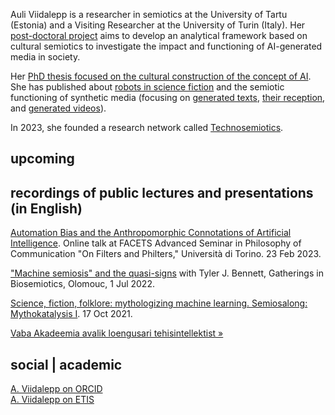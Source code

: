

Auli Viidalepp is a researcher in semiotics at the University of Tartu (Estonia) and a Visiting Researcher at the University of Turin (Italy). Her [post-doctoral project](/postdoc/) aims to develop an analytical framework based on cultural semiotics to investigate the impact and functioning of AI-generated media in society. 

Her [PhD thesis focused on the cultural construction of the concept of AI](/phd/). She has published about [robots in science fiction](https://www.researchgate.net/publication/349919165_Representations_of_robots_in_science_fiction_film_narratives_as_signifiers_of_human_identity) and the semiotic functioning of synthetic media (focusing on [generated texts](https://www.researchgate.net/publication/369304924_The_semiotic_functioning_of_synthetic_media), [their reception](https://www.researchgate.net/publication/366987824_Sociocommunicative_functions_of_a_generative_text_the_case_of_GPT-3), and [generated videos](https://doi.org/10.1515/sem-2023-0167)). 


In 2023, she founded a research network called [Technosemiotics](https://technosemiotics.net/). 



## upcoming





## recordings of public lectures and presentations (in English)

[Automation Bias and the Anthropomorphic Connotations of Artificial Intelligence](https://youtu.be/_xuuQPe-VeM?t=6201). Online talk at FACETS Advanced Seminar in Philosophy of Communication "On Filters and Philters," Università di Torino. 23 Feb 2023.

["Machine semiosis" and the quasi-signs](https://www.youtube.com/watch?v=tj9V1Cak_-8) with Tyler J. Bennett, Gatherings in Biosemiotics, Olomouc, 1 Jul 2022.

[Science, fiction, folklore: mythologizing machine learning. Semiosalong: Mythokatalysis I](https://www.youtube.com/watch?v=kmfXFkbVWRM&ab_channel=Semiosalong). 17 Oct 2021.

[Vaba Akadeemia avalik loengusari tehisintellektist »](/loengusari-tehisintellektist/)


## social | academic

[A. Viidalepp on ORCID](https://orcid.org/0000-0002-6206-5681)<br>
[A. Viidalepp on ETIS](https://www.etis.ee/CV/Auli_Viidalepp/eng)


